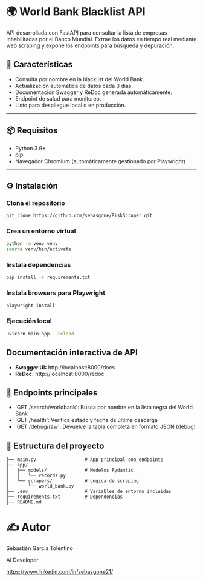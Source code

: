 # 🌍 World Bank Blacklist API

API desarrollada con FastAPI para consultar la lista de empresas inhabilitadas por el Banco Mundial. Extrae los datos en tiempo real mediante web scraping y expone los endpoints para búsqueda y depuración.



## 🚀 Características

- Consulta por nombre en la blacklist del World Bank.
- Actualización automática de datos cada 3 días.
- Documentación Swagger y ReDoc generada automáticamente.
- Endpoint de salud para monitoreo.
- Listo para despliegue local o en producción.

---

## 📦 Requisitos

- Python 3.9+
- pip
- Navegador Chromium (automáticamente gestionado por Playwright)

---

## ⚙️ Instalación

### Clona el repositorio
```bash
git clone https://github.com/sebasgone/RiskScraper.git
```
### Crea un entorno virtual
```bash
python -m venv venv
source venv/bin/activate  
```
### Instala dependencias
```bash
pip install -r requirements.txt
```
### Instala browsers para Playwright
```bash
playwright install
```
### Ejecución local
```bash
uvicorn main:app --reload
```

## Documentación interactiva de API

- **Swagger UI:** http://localhost:8000/docs
- **ReDoc:** http://localhost:8000/redoc

## 📡 Endpoints principales

- 'GET /search/worldbank': Busca por nombre en la lista negra del World Bank
- 'GET /health': Verifica estado y fecha de última descarga
- 'GET /debug/raw': Devuelve la tabla completa en formato JSON (debug)

## 📁 Estructura del proyecto

```
├── main.py                  # App principal con endpoints
├── app/
│   ├── models/              # Modelos Pydantic
│   │   └── records.py
│   └── scrapers/            # Lógica de scraping
│       └── world_bank.py
├── .env                     # Variables de entorno incluidas
├── requirements.txt         # Dependencias
├── README.md
```
# ✍️ Autor
Sebastián García Tolentino

AI Developer

https://www.linkedin.com/in/sebasgone21/
